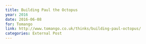 ```yaml
---
title: Building Paul the Octopus
year: 2016
date: 2016-06-08
for: Tomango
link: http://www.tomango.co.uk/thinks/building-paul-octopus/
categories: External Post
---
```

